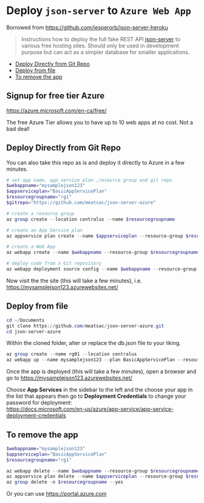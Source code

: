 # Deploy `json-server` to `Azure Web App`

Borrowed from https://github.com/jesperorb/json-server-heroku

> Instructions how to deploy the full fake REST API [json-server](https://github.com/typicode/json-server) to various free hosting sites. Should only be used in development purpose but can act as a simpler database for smaller applications.

* [Deploy Directly from Git Repo](#deploy-directly-from-git-repo)
* [Deploy from file](#deploy-from-file)
* [To remove the app](#To-remove-the-app)

## Signup for free tier Azure
https://azure.microsoft.com/en-ca/free/ 

The free Azure Tier allows you to have up to 10 web apps at no cost. Not a bad deal!


## Deploy Directly from Git Repo

You can also take this repo as is and deploy it directly to Azure in a few minutes.

```PowerShell
# set app name, app service plan ,resource group and git repo
$webappname="mysamplejson123"
$appserviceplan="BasicAppServicePlan"
$resourcegroupname="rg1"
$gitrepo="https://github.com/meatsac/json-server-azure"

# create a resource group
az group create --location centralus --name $resourcegroupname

# create an App Service plan
az appservice plan create --name $appserviceplan --resource-group $resourcegroupname --sku FREE

# create a Web App
az webapp create --name $webappname --resource-group $resourcegroupname --plan $appserviceplan

# deploy code from a Git repository
az webapp deployment source config --name $webappname --resource-group $resourcegroupname --repo-url $gitrepo --branch master --manual-integration
```

Now visit the the site (this will take a few minutes), i.e. https://mysamplejson123.azurewebsites.net/

## Deploy from file

```PowerShell
cd ~/Documents
git clone https://github.com/meatsac/json-server-azure.git
cd json-server-azure
```
Within the cloned folder, alter or replace the db.json file to your liking.

```PowerShell
az group create --name rg01 --location centralus
az webapp up --name mysamplejson123 --plan BasicAppServicePlan --resource-group rg01 --sku FREE
```

Once the app is deployed (this will take a few minutes), open a browser and go to https://mysamplejson123.azurewebsites.net/ 


Choose **App Services** in the sidebar to the left and the choose your app in the list that appears then go to **Deployment Credentials** to change your password for deployment:<br>
https://docs.microsoft.com/en-us/azure/app-service/app-service-deployment-credentials

## To remove the app

```PowerShell
$webappname="mysamplejson123"
$appserviceplan="BasicAppServicePlan"
$resourcegroupname="rg1"

az webapp delete --name $webappname --resource-group $resourcegroupname
az appservice plan delete --name $appserviceplan --resource-group $resourcegroupname --yes
az group delete -n $resourcegroupname --yes
```
Or you can use https://portal.azure.com
